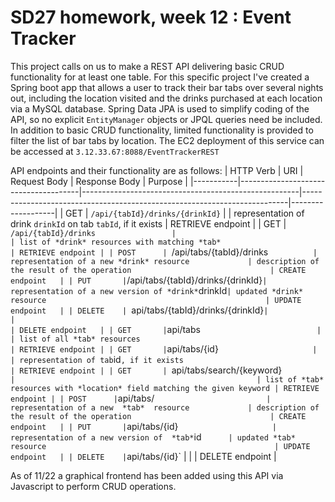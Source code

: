 # SD27 homework, week 12 : Event Tracker

This project calls on us to make a REST API delivering basic CRUD functionality for at least one table. For this specific project I've created a Spring boot app that allows a user to track their bar tabs over several nights out, including the location visited and the drinks purchased at each location via a MySQL database. Spring Data JPA is used to simplify coding of the API, so no explicit `EntityManager` objects or JPQL queries need be included. In addition to basic CRUD functionality, limited functionality is provided to filter the list of bar tabs by location. The EC2 deployment of this service can be accessed at `3.12.33.67:8088/EventTrackerREST`

API endpoints and their functionality are as follows:
| HTTP Verb | URI                                  | Request Body                                         | Response Body                                                            | Purpose           |
|-----------|--------------------------------------|------------------------------------------------------|--------------------------------------------------------------------------|-------------------|
| GET       | `/api/{tabId}/drinks/{drinkId}`      |                                                      | representation of drink `drinkId` on tab `tabId`, if it exists           | RETRIEVE endpoint |
| GET       | `/api/{tabId}/drinks                 |                                                      | list of *drink* resources with matching *tab*                            | RETRIEVE endpoint |
| POST      | `/api/tabs/{tabId}/drinks`           | representation of a new *drink* resource             | description of the result of the operation                               | CREATE endpoint   |
| PUT       | `/api/tabs/{tabId}/drinks/{drinkId}` | representation of a new version of *drink* `drinkId` | updated *drink* resource                                                 | UPDATE endpoint   |
| DELETE    |  `api/tabs/{tabId}/drinks/{drinkId}` |                                                      |                                                                          | DELETE endpoint   |
| GET       | `api/tabs`                           |                                                      | list of all *tab* resources                                              | RETRIEVE endpoint |
| GET       | `api/tabs/{id}`                      |                                                      | representation of tab `id`, if it exists                                 | RETRIEVE endpoint |
| GET       | `api/tabs/search/{keyword}`          |                                                      | list of *tab* resources with *location* field matching the given keyword | RETRIEVE endpoint |
| POST      | `api/tabs/`                          | representation of a new  *tab*  resource             | description of the result of the operation                               | CREATE endpoint   |
| PUT       | `api/tabs/{id}`                      | representation of a new version of  *tab* `id`       | updated *tab* resource                                                   | UPDATE endpoint   |
| DELETE    | `api/tabs/{id}`                      |                                                      |                                                                          | DELETE endpoint   |

As of 11/22 a graphical frontend has been added using this API via Javascript to perform CRUD operations.
